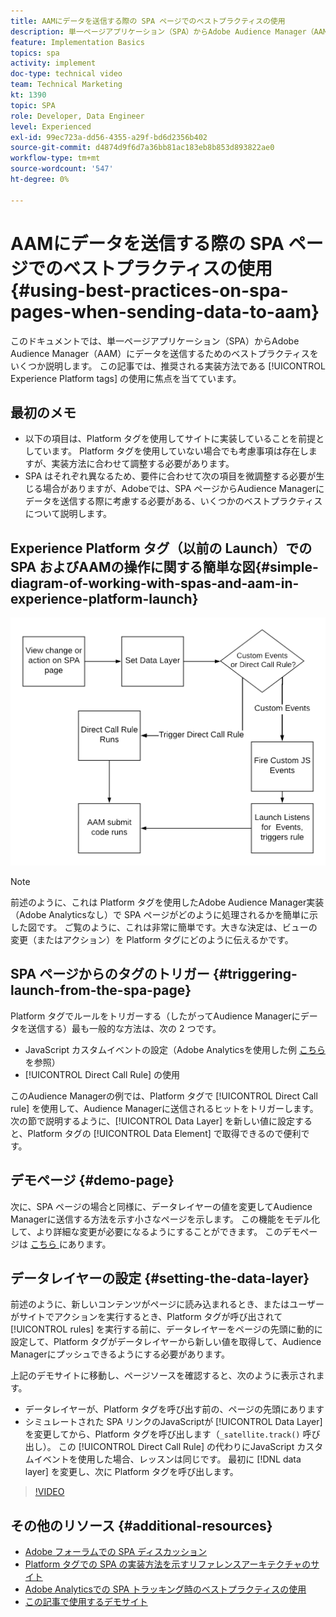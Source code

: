 ```yaml
---
title: AAMにデータを送信する際の SPA ページでのベストプラクティスの使用
description: 単一ページアプリケーション（SPA）からAdobe Audience Manager（AAM）にデータを送信するためのベストプラクティスについて説明します。 この記事では、推奨される実装方法であるExperience Platform タグの使用に焦点を当てています。
feature: Implementation Basics
topics: spa
activity: implement
doc-type: technical video
team: Technical Marketing
kt: 1390
topic: SPA
role: Developer, Data Engineer
level: Experienced
exl-id: 99ec723a-dd56-4355-a29f-bd6d2356b402
source-git-commit: d4874d9f6d7a36bb81ac183eb8b853d893822ae0
workflow-type: tm+mt
source-wordcount: '547'
ht-degree: 0%

---
```


# AAMにデータを送信する際の SPA ページでのベストプラクティスの使用 {#using-best-practices-on-spa-pages-when-sending-data-to-aam}

このドキュメントでは、単一ページアプリケーション（SPA）からAdobe Audience Manager（AAM）にデータを送信するためのベストプラクティスをいくつか説明します。 この記事では、推奨される実装方法である [!UICONTROL Experience Platform tags] の使用に焦点を当てています。

## 最初のメモ

* 以下の項目は、Platform タグを使用してサイトに実装していることを前提としています。 Platform タグを使用していない場合でも考慮事項は存在しますが、実装方法に合わせて調整する必要があります。
* SPA はそれぞれ異なるため、要件に合わせて次の項目を微調整する必要が生じる場合がありますが、Adobeでは、SPA ページからAudience Managerにデータを送信する際に考慮する必要がある、いくつかのベストプラクティスについて説明します。

## Experience Platform タグ（以前の Launch）での SPA およびAAMの操作に関する簡単な図{#simple-diagram-of-working-with-spas-and-aam-in-experience-platform-launch}

![ タグでの aam 用 spa](assets/spa_for_aam_in_launch.png)

>[!NOTE]
>前述のように、これは Platform タグを使用したAdobe Audience Manager実装（Adobe Analyticsなし）で SPA ページがどのように処理されるかを簡単に示した図です。 ご覧のように、これは非常に簡単です。大きな決定は、ビューの変更（またはアクション）を Platform タグにどのように伝えるかです。

## SPA ページからのタグのトリガー {#triggering-launch-from-the-spa-page}

Platform タグでルールをトリガーする（したがってAudience Managerにデータを送信する）最も一般的な方法は、次の 2 つです。

* JavaScript カスタムイベントの設定（Adobe Analyticsを使用した例 [ こちら ](https://helpx.adobe.com/analytics/kt/using/spa-analytics-best-practices-feature-video-use.html) を参照）
* [!UICONTROL Direct Call Rule] の使用

このAudience Managerの例では、Platform タグで [!UICONTROL Direct Call rule] を使用して、Audience Managerに送信されるヒットをトリガーします。 次の節で説明するように、[!UICONTROL Data Layer] を新しい値に設定すると、Platform タグの [!UICONTROL Data Element] で取得できるので便利です。

## デモページ {#demo-page}

次に、SPA ページの場合と同様に、データレイヤーの値を変更してAudience Managerに送信する方法を示す小さなページを示します。 この機能をモデル化して、より詳細な変更が必要になるようにすることができます。 このデモページは [ こちら ](https://aam.enablementadobe.com/SPA-Launch.html) にあります。

## データレイヤーの設定 {#setting-the-data-layer}

前述のように、新しいコンテンツがページに読み込まれるとき、またはユーザーがサイトでアクションを実行するとき、Platform タグが呼び出されて [!UICONTROL rules] を実行する前に、データレイヤーをページの先頭に動的に設定して、Platform タグがデータレイヤーから新しい値を取得して、Audience Managerにプッシュできるようにする必要があります。

上記のデモサイトに移動し、ページソースを確認すると、次のように表示されます。

* データレイヤーが、Platform タグを呼び出す前の、ページの先頭にあります
* シミュレートされた SPA リンクのJavaScriptが [!UICONTROL Data Layer] を変更してから、Platform タグを呼び出します（`_satellite.track()` 呼び出し）。 この [!UICONTROL Direct Call Rule] の代わりにJavaScript カスタムイベントを使用した場合、レッスンは同じです。 最初に [!DNL data layer] を変更し、次に Platform タグを呼び出します。

>[!VIDEO](https://video.tv.adobe.com/v/23322/?quality=12)

## その他のリソース {#additional-resources}

* [Adobe フォーラムでの SPA ディスカッション ](https://forums.adobe.com/thread/2451022)
* [Platform タグでの SPA の実装方法を示すリファレンスアーキテクチャのサイト ](https://helpx.adobe.com/experience-manager/kt/integration/using/launch-reference-architecture-SPA-tutorial-implement.html)
* [Adobe Analyticsでの SPA トラッキング時のベストプラクティスの使用 ](https://helpx.adobe.com/analytics/kt/using/spa-analytics-best-practices-feature-video-use.html)
* [ この記事で使用するデモサイト ](https://aam.enablementadobe.com/SPA-Launch.html)
